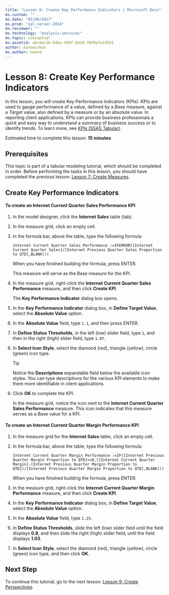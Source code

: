 ```yaml
---
title: "Lesson 8: Create Key Performance Indicators | Microsoft Docs"
ms.custom: ""
ms.date: "03/06/2017"
ms.prod: "sql-server-2014"
ms.reviewer: ""
ms.technology: "analysis-services"
ms.topic: conceptual
ms.assetid: a6c8ac2b-64ba-456f-b418-7bf0afe145d1
author: minewiskan
ms.author: owend
---
```

# Lesson 8: Create Key Performance Indicators
  In this lesson, you will create Key Performance Indicators (KPIs). KPIs are used to gauge performance of a value, defined by a *Base* measure, against a *Target* value, also defined by a measure or by an absolute value. In reporting client applications, KPIs can provide business professionals a quick and easy way to understand a summary of business success or to identify trends. To learn more, see [KPIs &#40;SSAS Tabular&#41;](tabular-models/kpis-ssas-tabular.md).  
  
 Estimated time to complete this lesson: **15 minutes**  
  
## Prerequisites  
 This topic is part of a tabular modeling tutorial, which should be completed in order. Before performing the tasks in this lesson, you should have completed the previous lesson: [Lesson 7: Create Measures](lesson-6-create-measures.md).  
  
## Create Key Performance Indicators  
  
#### To create an Internet Current Quarter Sales Performance KPI  
  
1.  In the model designer, click the **Internet Sales** table (tab).  
  
2.  In the measure grid, click an empty cell.  
  
3.  In the formula bar, above the table, type the following formula:  
  
     `Internet Current Quarter Sales Performance :=IFERROR([Internet Current Quarter Sales]/[Internet Previous Quarter Sales Proportion to QTD],BLANK())`  
  
     When you have finished building the formula, press ENTER.  
  
     This measure will serve as the Base measure for the KPI.  
  
4.  In the measure grid, right-click the **Internet Current Quarter Sales Performance** measure, and then click **Create KPI**.  
  
     The **Key Performance Indicator** dialog box opens.  
  
5.  In the **Key Performance Indicator** dialog box, in **Define Target Value**, select the **Absolute Value** option.  
  
6.  In the **Absolute Value** field, type `1.1`, and then press ENTER.  
  
7.  In **Define Status Thresholds**, in the left (low) slider field, type `1`, and then in the right (high) slider field, type `1.07`.  
  
8.  In **Select Icon Style**, select the diamond (red), triangle (yellow), circle (green) icon type.  
  
    > [!TIP]  
    >  Notice the **Descriptions** expandable field below the available icon styles. You can type descriptions for the various KPI elements to make them more identifiable in client applications.  
  
9. Click **OK** to complete the KPI.  
  
     In the measure grid, notice the icon next to the **Internet Current Quarter Sales Performance** measure. This icon indicates that this measure serves as a Base value for a KPI.  
  
#### To create an Internet Current Quarter Margin Performance KPI  
  
1.  In the measure grid for the **Internet Sales** table, click an empty cell.  
  
2.  In the formula bar, above the table, type the following formula:  
  
     `Internet Current Quarter Margin Performance :=IF([Internet Previous Quarter Margin Proportion to QTD]<>0,([Internet Current Quarter Margin]-[Internet Previous Quarter Margin Proportion to QTD])/[Internet Previous Quarter Margin Proportion to QTD],BLANK())`  
  
     When you have finished building the formula, press ENTER.  
  
3.  In the measure grid, right-click the **Internet Current Quarter Margin Performance** measure, and then click **Create KPI**.  
  
4.  In the **Key Performance Indicator** dialog box, in **Define Target Value**, select the **Absolute Value** option.  
  
5.  In the **Absolute Value** field, type `1.25`.  
  
6.  In **Define Status Thresholds**, slide the left (low) slider field until the field displays **0.8**, and then slide the right (high) slider field, until the field displays **1.03**.  
  
7.  In **Select Icon Style**, select the diamond (red), triangle (yellow), circle (green) icon type, and then click **OK**.  
  
## Next Step  
 To continue this tutorial, go to the next lesson: [Lesson 9: Create Perspectives](lesson-8-create-perspectives.md).  
  
  
